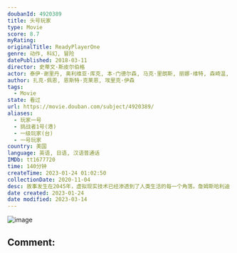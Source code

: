 ```yaml
---
doubanId: 4920389
title: 头号玩家
type: Movie
score: 8.7
myRating: 
originalTitle: ReadyPlayerOne
genre: 动作, 科幻, 冒险
datePublished: 2018-03-11
director: 史蒂文·斯皮尔伯格
actor: 泰伊·谢里丹, 奥利维亚·库克, 本·门德尔森, 马克·里朗斯, 丽娜·维特, 森崎温, 赵家正, 西蒙·佩吉, ·米勒, 汉娜·乔恩, 拉尔夫·伊内森, 苏珊·林奇, 克莱尔·希金斯, 劳伦斯·斯佩尔曼, 佩蒂塔·维克斯, 艾萨克·安德鲁斯, 丹尼尔·祖尔格哈德利, 麦肯娜·格瑞丝, 阿隆索·阿尔瓦雷斯, 阿玛尼·杰克森, 罗伯特·吉尔贝托, 汤姆·特纳, 杰登·福拉, 基特·康纳, 朱莉娅·尼克森, 利蒂希娅·赖特, 雅各布·贝特兰德, 埃里克·西格蒙德森, 迈克尔·怀德曼, 图尔洛夫·科维里, 内特·莫汗, 露露·威尔逊, 罗娜·莫里森
author: 扎克·佩恩, 恩斯特·克莱恩, 埃里克·伊森
tags:
  - Movie
state: 看过
url: https://movie.douban.com/subject/4920389/
aliases:
  - 玩家一号
  - 挑战者1号(港)
  - 一级玩家(台)
  - 一号玩家
country: 美国
language: 英语, 日语, 汉语普通话
IMDb: tt1677720
time: 140分钟
createTime: 2023-01-24 01:02:50
collectionDate: 2020-11-04
desc: 故事发生在2045年，虚拟现实技术已经渗透到了人类生活的每一个角落。詹姆斯哈利迪（马克·里朗斯MarkRylance饰）一手建造了名为“绿洲”的虚拟现实游戏世界，临终前，他宣布自己在游戏中设置了...
date created: 2023-01-24
date modified: 2023-03-14
---
```


![image](p2516578307.jpg)

Comment:
---
